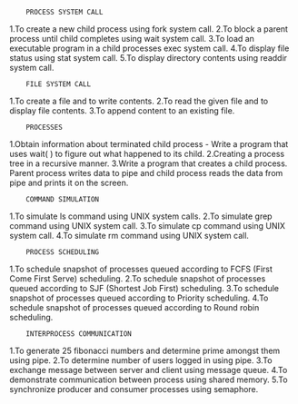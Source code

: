 		PROCESS SYSTEM CALL
1.To create a new child process using fork system call.
2.To block a parent process until child completes using wait system call.
3.To load an executable program in a child processes exec system call.
4.To display file status using stat system call.
5.To display directory contents using readdir system call.

		FILE SYSTEM CALL
1.To create a file and to write contents.
2.To read the given file and to display file contents.
3.To append content to an existing file.

		PROCESSES
1.Obtain information about terminated child process - Write a program that uses wait( ) to figure out what happened to its child.
2.Creating a process tree in a recursive manner.
3.Write a program that creates a child process. Parent process writes data to pipe and child process
reads the data from pipe and prints it on the screen.

		COMMAND SIMULATION
1.To simulate ls command using UNIX system calls.
2.To simulate grep command using UNIX system call.
3.To simulate cp command using UNIX system call.
4.To simulate rm command using UNIX system call.

		PROCESS SCHEDULING
1.To schedule snapshot of processes queued according to FCFS (First Come First Serve)
scheduling.
2.To schedule snapshot of processes queued according to SJF (Shortest Job First)
scheduling.
3.To schedule snapshot of processes queued according to Priority scheduling.
4.To schedule snapshot of processes queued according to Round robin scheduling.

		INTERPROCESS COMMUNICATION
1.To generate 25 fibonacci numbers and determine prime amongst them using pipe.
2.To determine number of users logged in using pipe.
3.To exchange message between server and client using message queue.
4.To demonstrate communication between process using shared memory.
5.To synchronize producer and consumer processes using semaphore.


